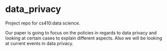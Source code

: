 # data_privacy

Project repo for cs410:data science.

Our paper is going to focus on the policies in regards to data privacy and looking at certain cases to explain different aspects. 
Also we will be looking at current events in data privacy. 


